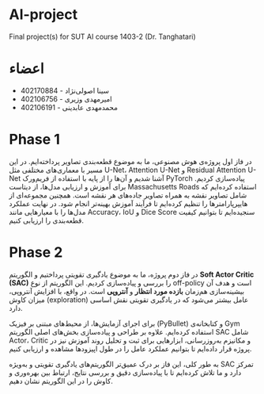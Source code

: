 # AI-project
Final project(s) for SUT AI course 1403-2 (Dr. Tanghatari)
# اعضاء
- سینا اصولی‌نژاد - 402170884
- امیرمهدی وزیری - 402106756
- محمدمهدی عابدینی - 402106191
# Phase 1
در فاز اول پروژه‌ی هوش مصنوعی، ما به موضوع قطعه‌بندی تصاویر پرداخته‌ایم. در این مسیر با معماری‌های مختلفی مثل U-Net، Attention U-Net و Residual Attention U-Net آشنا شدیم و آن‌ها را از پایه با استفاده از فریم‌ورک PyTorch پیاده‌سازی کردیم. برای آموزش و ارزیابی مدل‌ها، از دیتاست Massachusetts Roads استفاده کرده‌ایم که شامل تصاویر نقشه به همراه تصاویر جاده‌های هر نقشه است. همچنین مجموعه‌ای از هایپرپارامترها را تنظیم کرده‌ایم تا فرآیند آموزش بهینه‌تر انجام شود. در نهایت عملکرد مدل‌ها را با معیارهایی مانند Accuracy، IoU و Dice Score سنجیده‌ایم تا بتوانیم کیفیت قطعه‌بندی را ارزیابی کنیم.

# Phase 2
در فاز دوم پروژه، ما به موضوع یادگیری تقویتی پرداختیم و الگوریتم **Soft Actor Critic (SAC)** را بررسی و پیاده‌سازی کردیم. این الگوریتم از نوع off-policy است و هدف آن بیشینه‌سازی هم‌زمان **بازده مورد انتظار** و **آنتروپی** است. در واقع، با افزایش آنتروپی، میزان کاوش (exploration) عامل بیشتر می‌شود که در یادگیری تقویتی نقش اساسی دارد.

برای اجرای آزمایش‌ها، از محیط‌های مبتنی بر فیزیک (PyBullet) و کتابخانه‌ی Gym استفاده کرده‌ایم. علاوه بر طراحی و پیاده‌سازی بخش‌های اصلی الگوریتم SAC شامل Actor، Critic و مکانیزم به‌روزرسانی، ابزارهایی برای ثبت و تحلیل روند آموزش نیز در پروژه قرار داده‌ایم تا بتوانیم عملکرد عامل را در طول اپیزودها مشاهده و ارزیابی کنیم.

به طور کلی، این فاز بر درک عمیق‌تر الگوریتم‌های یادگیری تقویتی و به‌ویژه SAC تمرکز دارد و ما تلاش کرده‌ایم تا با پیاده‌سازی دقیق و بررسی نتایج، ارتباط بین بهره‌وری و کاوش را در این الگوریتم نشان دهیم.
